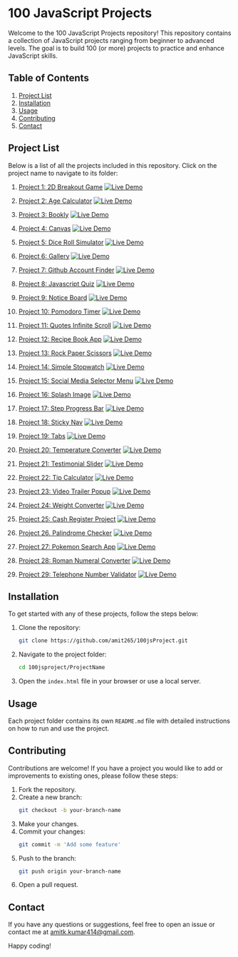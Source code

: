 <link rel="stylesheet" href="https://cdnjs.cloudflare.com/ajax/libs/font-awesome/6.0.0-beta3/css/all.min.css">

# 100 JavaScript Projects

Welcome to the 100 JavaScript Projects repository! This repository contains a collection of JavaScript projects ranging from beginner to advanced levels. The goal is to build 100 (or more) projects to practice and enhance JavaScript skills.

## Table of Contents

1. [Project List](#project-list)
2. [Installation](#installation)
3. [Usage](#usage)
4. [Contributing](#contributing)
5. [Contact](#contact)

## Project List

Below is a list of all the projects included in this repository. Click on the project name to navigate to its folder:

1. [Project 1: 2D Breakout Game](./2d-breakout-game)
   [![Live Demo](https://img.shields.io/badge/Live-Demo-green)](https://coderespite.com/projects/jsProjects/2d-breakout-game/)
   
2. [Project 2: Age Calculator](./age-calculator)
   [![Live Demo](https://img.shields.io/badge/Live-Demo-green)](https://coderespite.com/projects/jsProjects/age-calculator/)

3. [Project 3: Bookly](./bookly)
   [![Live Demo](https://img.shields.io/badge/Live-Demo-green)](https://coderespite.com/projects/jsProjects/bookly/)

4. [Project 4: Canvas](./canvas)
   [![Live Demo](https://img.shields.io/badge/Live-Demo-green)](https://coderespite.com/projects/jsProjects/canvas/)

5. [Project 5: Dice Roll Simulator](./dice-roll-simulator)
   [![Live Demo](https://img.shields.io/badge/Live-Demo-green)](https://coderespite.com/projects/jsProjects/dice-roll-simulator/)

6. [Project 6: Gallery](./gallery)
   [![Live Demo](https://img.shields.io/badge/Live-Demo-green)](https://coderespite.com/projects/jsProjects/gallery/)

7. [Project 7: Github Account Finder](./github-account-finder)
   [![Live Demo](https://img.shields.io/badge/Live-Demo-green)](https://coderespite.com/projects/jsProjects/github-account-finder/)

8. [Project 8: Javascript Quiz](./javascript-quiz)
   [![Live Demo](https://img.shields.io/badge/Live-Demo-green)](https://coderespite.com/projects/jsProjects/javascript-quiz/)

9. [Project 9: Notice Board](./notice-board)
   [![Live Demo](https://img.shields.io/badge/Live-Demo-green)](https://coderespite.com/projects/jsProjects/notice-board/)

10. [Project 10: Pomodoro Timer](./pomodoro-timer)
    [![Live Demo](https://img.shields.io/badge/Live-Demo-green)](https://coderespite.com/projects/jsProjects/pomodoro-timer/)

11. [Project 11: Quotes Infinite Scroll](./quotes-infinite-scroll)
    [![Live Demo](https://img.shields.io/badge/Live-Demo-green)](https://coderespite.com/projects/jsProjects/quotes-infinite-scroll/)

12. [Project 12: Recipe Book App](./recipe-book-app)
    [![Live Demo](https://img.shields.io/badge/Live-Demo-green)](https://coderespite.com/projects/jsProjects/recipe-book-app/)

13. [Project 13: Rock Paper Scissors](./rock-paper-scissors)
    [![Live Demo](https://img.shields.io/badge/Live-Demo-green)](https://coderespite.com/projects/jsProjects/rock-paper-scissors/)

14. [Project 14: Simple Stopwatch](./simple-stopwatch)
    [![Live Demo](https://img.shields.io/badge/Live-Demo-green)](https://coderespite.com/projects/jsProjects/simple-stopwatch/)

15. [Project 15: Social Media Selector Menu](./social-media-selector-menu)
    [![Live Demo](https://img.shields.io/badge/Live-Demo-green)](https://coderespite.com/projects/jsProjects/social-media-selector-menu/)

16. [Project 16: Splash Image](./splash-image)
    [![Live Demo](https://img.shields.io/badge/Live-Demo-green)](https://coderespite.com/projects/jsProjects/splash-image/)

17. [Project 17: Step Progress Bar](./step-progress-bar)
    [![Live Demo](https://img.shields.io/badge/Live-Demo-green)](https://coderespite.com/projects/jsProjects/step-progress-bar/)

18. [Project 18: Sticky Nav](./sticky-nav)
    [![Live Demo](https://img.shields.io/badge/Live-Demo-green)](https://coderespite.com/projects/jsProjects/sticky-nav/)

19. [Project 19: Tabs](./tabs-project)
    [![Live Demo](https://img.shields.io/badge/Live-Demo-green)](https://coderespite.com/projects/jsProjects/tabs-project/)

20. [Project 20: Temperature Converter](./temperature-converter)
    [![Live Demo](https://img.shields.io/badge/Live-Demo-green)](https://coderespite.com/projects/jsProjects/temperature-converter/)

21. [Project 21: Testimonial Slider](./testimonial-slider)
    [![Live Demo](https://img.shields.io/badge/Live-Demo-green)](https://coderespite.com/projects/jsProjects/testimonial-slider/)

22. [Project 22: Tip Calculator](./tip-calculator)
    [![Live Demo](https://img.shields.io/badge/Live-Demo-green)](https://coderespite.com/projects/jsProjects/tip-calculator/)

23. [Project 23: Video Trailer Popup](./video-trailer-popup)
    [![Live Demo](https://img.shields.io/badge/Live-Demo-green)](https://coderespite.com/projects/jsProjects/video-trailer-popup/)

24. [Project 24: Weight Converter](./weight-converter)
    [![Live Demo](https://img.shields.io/badge/Live-Demo-green)](https://coderespite.com/projects/jsProjects/weight-converter/)

25. [Project 25: Cash Register Project](./cash-register-project/)
    [![Live Demo](https://img.shields.io/badge/Live-Demo-green)](https://coderespite.com/projects/jsProjects/cash-register-project/)

26. [Project 26. Palindrome Checker](./palindrome-checker/)
    [![Live Demo](https://img.shields.io/badge/Live-Demo-green)](https://coderespite.com/projects/jsProjects/palindrome-checker/)

27. [Project 27: Pokemon Search App](./pokemon-search-app/)
    [![Live Demo](https://img.shields.io/badge/Live-Demo-green)](https://coderespite.com/projects/jsProjects/pokemon-search-app/)

28. [Project 28: Roman Numeral Converter](./roman-numeral-converter/)
    [![Live Demo](https://img.shields.io/badge/Live-Demo-green)](https://coderespite.com/projects/jsProjects/roman-numeral-converter/)

29. [Project 29: Telephone Number Validator](./telephone-number-validator/)
    [![Live Demo](https://img.shields.io/badge/Live-Demo-green)](https://coderespite.com/projects/jsProjects/telephone-number-validator/)

## Installation

To get started with any of these projects, follow the steps below:

1. Clone the repository:
   ```bash
   git clone https://github.com/amit265/100jsProject.git
   ```
2. Navigate to the project folder:
   ```bash
   cd 100jsproject/ProjectName
   ```
3. Open the `index.html` file in your browser or use a local server.

## Usage

Each project folder contains its own `README.md` file with detailed instructions on how to run and use the project.

## Contributing

Contributions are welcome! If you have a project you would like to add or improvements to existing ones, please follow these steps:

1. Fork the repository.
2. Create a new branch:
   ```bash
   git checkout -b your-branch-name
   ```
3. Make your changes.
4. Commit your changes:
   ```bash
   git commit -m 'Add some feature'
   ```
5. Push to the branch:
   ```bash
   git push origin your-branch-name
   ```
6. Open a pull request.

## Contact

If you have any questions or suggestions, feel free to open an issue or contact me at [amitk.kumar414@gmail.com](mailto:amitk.kumar414@gmail.com).

Happy coding!
